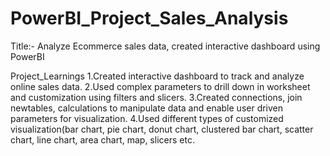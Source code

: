 # PowerBI_Project_Sales_Analysis

Title:-
Analyze Ecommerce sales data, created interactive dashboard using PowerBI

Project_Learnings
1.Created interactive dashboard to track and analyze online sales data.
2.Used complex parameters to drill down in worksheet and customization using filters and slicers.
3.Created connections, join newtables, calculations to manipulate data and enable user driven parameters for visualization.
4.Used different types of customized visualization(bar chart, pie chart, donut chart, clustered bar chart, scatter chart, line chart, area chart, map, slicers etc.
